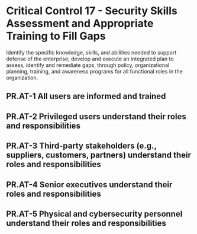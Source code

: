 # Critical Control 17 - Security Skills Assessment and Appropriate Training to Fill Gaps
Identify the specific knowledge, skills, and abilities needed to support defense of the enterprise; develop and execute an integrated plan to assess, identify and remediate gaps,
through policy, organizational planning, training, and awareness programs for all functional roles in the organization.
## PR.AT-1 All users are informed and trained
## PR.AT-2 Privileged users understand their roles and responsibilities
## PR.AT-3 Third-party stakeholders (e.g., suppliers, customers, partners) understand their roles and responsibilities
## PR.AT-4 Senior executives understand their roles and responsibilities
## PR.AT-5 Physical and cybersecurity personnel understand their roles and responsibilities
